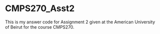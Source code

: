 # CMPS270_Asst2


This is my answer code for Assignment 2 given at the American University of Beirut for the course CMPS270.
